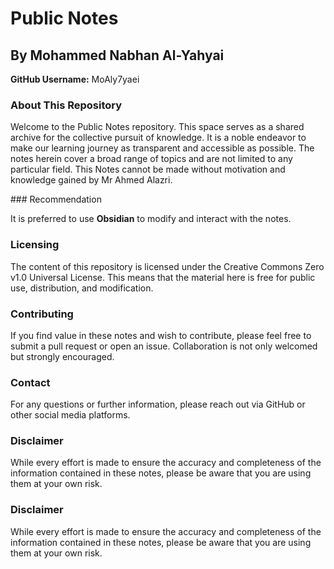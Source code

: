 



<h1>Public Notes</h1>

<h2>By Mohammed Nabhan Al-Yahyai</h2>
<p><strong>GitHub Username:</strong> MoAly7yaei</p>

<h3>About This Repository</h3>
<p>
    Welcome to the Public Notes repository. This space serves as a shared archive for the collective pursuit of knowledge.
    It is a noble endeavor to make our learning journey as transparent and accessible as possible.
    The notes herein cover a broad range of topics and are not limited to any particular field.
    This Notes cannot be made without motivation and knowledge gained by Mr Ahmed Alazri.
</p>
### Recommendation

It is preferred to use **Obsidian** to modify and interact with the notes.
<h3>Licensing</h3>
<p>
    The content of this repository is licensed under the Creative Commons Zero v1.0 Universal License. 
    This means that the material here is free for public use, distribution, and modification.
</p>

<h3>Contributing</h3>
<p>
    If you find value in these notes and wish to contribute, please feel free to submit a pull request or open an issue. 
    Collaboration is not only welcomed but strongly encouraged.
</p>

<h3>Contact</h3>
<p>
    For any questions or further information, please reach out via GitHub or other social media platforms.
</p>

<h3>Disclaimer</h3>
<p>
    While every effort is made to ensure the accuracy and completeness of the information contained in these notes, 
    please be aware that you are using them at your own risk.
</p>





<h3>Disclaimer</h3>
<p>
    While every effort is made to ensure the accuracy and completeness of the information contained in these notes, 
    please be aware that you are using them at your own risk.
</p>

